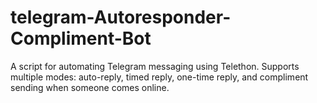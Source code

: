 # telegram-Autoresponder-Compliment-Bot
A script for automating Telegram messaging using Telethon. Supports multiple modes: auto-reply, timed reply, one-time reply, and compliment sending when someone comes online.
